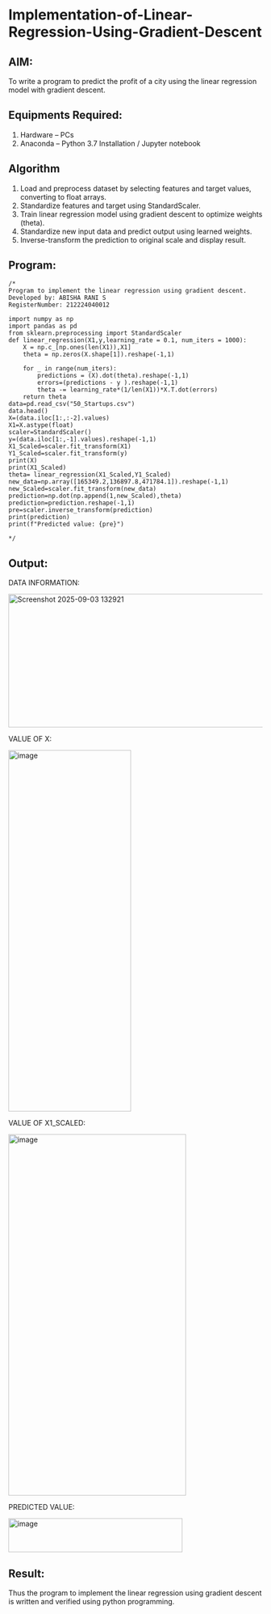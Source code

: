 # Implementation-of-Linear-Regression-Using-Gradient-Descent

## AIM:
To write a program to predict the profit of a city using the linear regression model with gradient descent.

## Equipments Required:
1. Hardware – PCs
2. Anaconda – Python 3.7 Installation / Jupyter notebook

## Algorithm
1. Load and preprocess dataset by selecting features and target values, converting to float arrays.
2. Standardize features and target using StandardScaler.
3. Train linear regression model using gradient descent to optimize weights (theta).
4. Standardize new input data and predict output using learned weights.
5. Inverse-transform the prediction to original scale and display result.
 

## Program:
```
/*
Program to implement the linear regression using gradient descent.
Developed by: ABISHA RANI S
RegisterNumber: 212224040012

import numpy as np
import pandas as pd
from sklearn.preprocessing import StandardScaler
def linear_regression(X1,y,learning_rate = 0.1, num_iters = 1000):
    X = np.c_[np.ones(len(X1)),X1]
    theta = np.zeros(X.shape[1]).reshape(-1,1)
    
    for _ in range(num_iters):
        predictions = (X).dot(theta).reshape(-1,1)
        errors=(predictions - y ).reshape(-1,1)
        theta -= learning_rate*(1/len(X1))*X.T.dot(errors)
    return theta
data=pd.read_csv("50_Startups.csv")
data.head()
X=(data.iloc[1:,:-2].values)
X1=X.astype(float)
scaler=StandardScaler()
y=(data.iloc[1:,-1].values).reshape(-1,1)
X1_Scaled=scaler.fit_transform(X1)
Y1_Scaled=scaler.fit_transform(y)
print(X)
print(X1_Scaled)
theta= linear_regression(X1_Scaled,Y1_Scaled)
new_data=np.array([165349.2,136897.8,471784.1]).reshape(-1,1)
new_Scaled=scaler.fit_transform(new_data)
prediction=np.dot(np.append(1,new_Scaled),theta)
prediction=prediction.reshape(-1,1)
pre=scaler.inverse_transform(prediction)
print(prediction)
print(f"Predicted value: {pre}")
  
*/
```

## Output:

DATA INFORMATION:

<img width="763" height="264" alt="Screenshot 2025-09-03 132921" src="https://github.com/user-attachments/assets/ebf2bcb6-1c05-4317-8220-920df569951b" />

VALUE OF X:

<img width="243" height="715" alt="image" src="https://github.com/user-attachments/assets/7d667c81-197d-48fa-8035-c94dfaad6521" />

VALUE OF X1_SCALED:

<img width="352" height="715" alt="image" src="https://github.com/user-attachments/assets/53b8530c-c08b-4eaf-a505-eebf36f05fff" />

PREDICTED VALUE:

<img width="345" height="67" alt="image" src="https://github.com/user-attachments/assets/ef5336e5-0320-4d17-99cd-b698d7aaa2d8" />


## Result:
Thus the program to implement the linear regression using gradient descent is written and verified using python programming.
